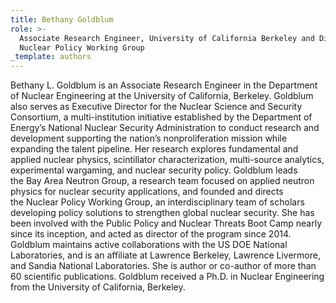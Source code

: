```yaml
---
title: Bethany Goldblum
role: >-
  Associate Research Engineer, University of California Berkeley and Director,
  Nuclear Policy Working Group
_template: authors
---
```


Bethany L. Goldblum is an Associate Research Engineer in the Department of Nuclear Engineering at the University of California, Berkeley. Goldblum also serves as Executive Director for the Nuclear Science and Security Consortium, a multi-institution initiative established by the Department of Energy’s National Nuclear Security Administration to conduct research and development supporting the nation’s nonproliferation mission while expanding the talent pipeline. Her research explores fundamental and applied nuclear physics, scintillator characterization, multi-source analytics, experimental wargaming, and nuclear security policy. Goldblum leads the Bay Area Neutron Group, a research team focused on applied neutron physics for nuclear security applications, and founded and directs the Nuclear Policy Working Group, an interdisciplinary team of scholars developing policy solutions to strengthen global nuclear security. She has been involved with the Public Policy and Nuclear Threats Boot Camp nearly since its inception, and acted as director of the program since 2014. Goldblum maintains active collaborations with the US DOE National Laboratories, and is an affiliate at Lawrence Berkeley, Lawrence Livermore, and Sandia National Laboratories. She is author or co-author of more than 60 scientific publications. Goldblum received a Ph.D. in Nuclear Engineering from the University of California, Berkeley.
